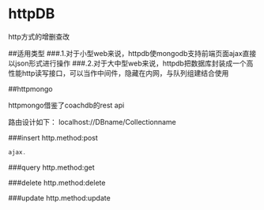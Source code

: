 # httpDB
http方式的增删查改

##适用类型
###.1.对于小型web来说，httpdb使mongodb支持前端页面ajax直接以json形式进行操作
###.2.对于大中型web来说，httpdb把数据库封装成一个高性能http读写接口，可以当作中间件，隐藏在内网，与队列组建结合使用

##httpmongo

httpmongo借鉴了coachdb的rest api

路由设计如下：
localhost://DBname/Collectionname

###insert
http.method:post

``` javascript
ajax.

```


###query
http.method:get

###delete
http.method:delete

###update
http.method:update
